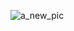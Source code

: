 ![a_new_pic](https://www.readersdigest.ca/wp-content/uploads/2013/03/6-facts-to-know-before-owning-a-puppy.jpg)
